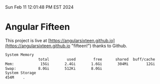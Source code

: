Sun Feb 11 12:01:48 PM EST 2024

# Angular Fifteen


This project is live at [https://angularsixteen.github.io](https://angularsixteen.github.io "fifteen!") thanks to Github.

```bash
System Memory
               total        used        free      shared  buff/cache   available
Mem:            15Gi       2.4Gi       1.6Gi       304Mi        12Gi        12Gi
Swap:          8.0Gi       512Ki       8.0Gi
System Storage
454M	.
